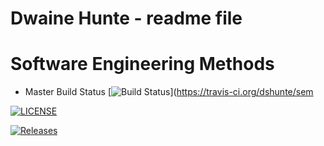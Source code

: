 # Dwaine Hunte - readme file
# Software Engineering Methods

- Master Build Status [![Build Status](https://travis-ci.org/dshunte/sem.svg?branch=master)](https://travis-ci.org/dshunte/sem

[![LICENSE](https://img.shields.io/github/license/<github-username>/sem.svg?style=flat-square)](https://github.com/dshunte/sem/blob/master/LICENSE)

[![Releases](https://img.shields.io/github/release/<github-username>/sem/all.svg?style=flat-square)](https://github.com/dshunte/sem/releases)

